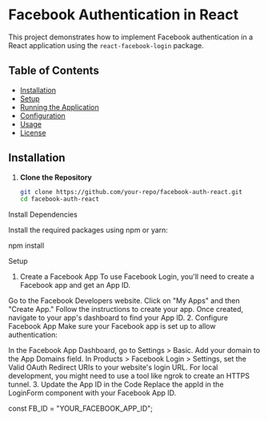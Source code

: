 # Facebook Authentication in React

This project demonstrates how to implement Facebook authentication in a React application using the `react-facebook-login` package.

## Table of Contents

- [Installation](#installation)
- [Setup](#setup)
- [Running the Application](#running-the-application)
- [Configuration](#configuration)
- [Usage](#usage)
- [License](#license)

## Installation

1. **Clone the Repository**

   ```bash
   git clone https://github.com/your-repo/facebook-auth-react.git
   cd facebook-auth-react
   ```

Install Dependencies

Install the required packages using npm or yarn:

npm install

Setup

1. Create a Facebook App
   To use Facebook Login, you'll need to create a Facebook app and get an App ID.

Go to the Facebook Developers website.
Click on "My Apps" and then "Create App."
Follow the instructions to create your app.
Once created, navigate to your app's dashboard to find your App ID. 2. Configure Facebook App
Make sure your Facebook app is set up to allow authentication:

In the Facebook App Dashboard, go to Settings > Basic.
Add your domain to the App Domains field.
In Products > Facebook Login > Settings, set the Valid OAuth Redirect URIs to your website's login URL.
For local development, you might need to use a tool like ngrok to create an HTTPS tunnel. 3. Update the App ID in the Code
Replace the appId in the LoginForm component with your Facebook App ID.

const FB_ID = "YOUR_FACEBOOK_APP_ID";
